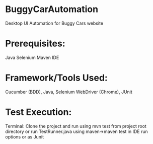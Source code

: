 # BuggyCarAutomation
Desktop UI Automation for Buggy Cars website

# Prerequisites:

Java
Selenium
Maven
IDE

# Framework/Tools Used:
Cucumber (BDD), Java, Selenium WebDriver (Chrome), JUnit

# Test Execution:
Terminal: Clone the project and run using mvn test from project root directory 
or run TestRunner.java using maven->maven test in IDE run options 
or as Junit
